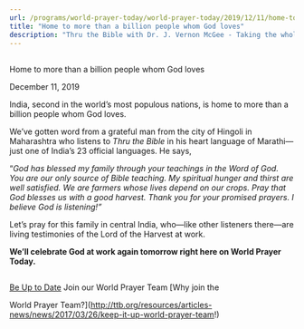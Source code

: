 ```yaml
---
url: /programs/world-prayer-today/world-prayer-today/2019/12/11/home-to-more-than-a-billion-people-whom-god-loves
title: "Home to more than a billion people whom God loves"
description: "Thru the Bible with Dr. J. Vernon McGee - Taking the whole Word to the whole world"
---
```







## 
 Home to more than a billion people whom God loves


December 11, 2019




India, second in the world’s most populous nations, is home to more than a billion people whom God loves. 


We’ve gotten word from a grateful man from the city of Hingoli in Maharashtra who listens to *Thru the Bible* in his heart language of Marathi—just one of India’s 23 official languages. He says, 


“*God has blessed my family through your teachings in the Word of God. You are our only source of Bible teaching. My spiritual hunger and thirst are well satisfied. We are farmers whose lives depend on our crops. Pray that God blesses us with a good harvest. Thank you for your promised prayers. I believe God is listening!”*


Let’s pray for this family in central India, who—like other listeners there—are living testimonies of the Lord of the Harvest at work.


**We’ll celebrate God at work again tomorrow right here on World Prayer Today.**







## 




[Be Up to Date](http://feeds.feedburner.com/WorldPrayerToday "World Prayer Today RSS Feed")
Join our World Prayer Team
[Why join the  

World Prayer Team?](http://ttb.org/resources/articles-news/news/2017/03/26/keep-it-up-world-prayer-team!)




